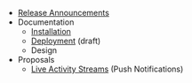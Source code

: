 * [Release Announcements](https://github.com/oaeproject/Hilary/wiki/Release-Announcements)
* Documentation
  * [Installation](https://github.com/oaeproject/Hilary/blob/master/README.md)
  * [Deployment](https://github.com/oaeproject/Hilary/wiki/Deployment-Documentation) (draft)
  * Design
* Proposals
  * [Live Activity Streams](https://github.com/oaeproject/Hilary/wiki/Live-Activity-Streams) (Push Notifications)